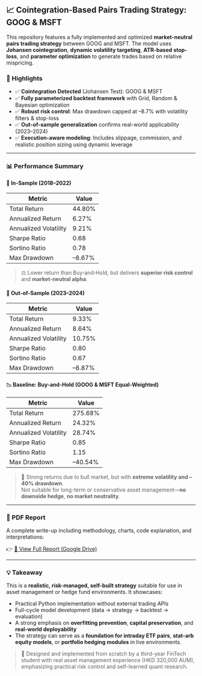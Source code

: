 ## 📈 Cointegration-Based Pairs Trading Strategy: GOOG & MSFT

This repository features a fully implemented and optimized **market-neutral pairs trading strategy** between GOOG and MSFT. The model uses **Johansen cointegration**, **dynamic volatility targeting**, **ATR-based stop-loss**, and **parameter optimization** to generate trades based on relative mispricing.

### 🚀 Highlights
- ✅ **Cointegration Detected** (Johansen Test): GOOG & MSFT
- ✅ **Fully parameterized backtest framework** with Grid, Random & Bayesian optimization
- ✅ **Robust risk control**: Max drawdown capped at –8.7% with volatility filters & stop-loss
- ✅ **Out-of-sample generalization** confirms real-world applicability (2023–2024)
- ✅ **Execution-aware modeling**: Includes slippage, commission, and realistic position sizing using dynamic leverage

---

### 📊 Performance Summary

#### 🔁 In-Sample (2018–2022)
| Metric                | Value         |
|-----------------------|---------------|
| Total Return          | 44.80%        |
| Annualized Return     | 6.27%         |
| Annualized Volatility | 9.21%         |
| Sharpe Ratio          | 0.68          |
| Sortino Ratio         | 0.78          |
| Max Drawdown          | –8.67%        |

> ⚖️ Lower return than Buy‑and‑Hold, but delivers **superior risk control** and **market‑neutral alpha**.

#### 🧪 Out-of-Sample (2023–2024)
| Metric                | Value         |
|-----------------------|---------------|
| Total Return          | 9.33%         |
| Annualized Return     | 8.64%         |
| Annualized Volatility | 10.75%        |
| Sharpe Ratio          | 0.80          |
| Sortino Ratio         | 0.67          |
| Max Drawdown          | –8.87%        |

#### 📉 Baseline: Buy-and-Hold (GOOG & MSFT Equal-Weighted)
| Metric                | Value         |
|-----------------------|---------------|
| Total Return          | 275.68%       |
| Annualized Return     | 24.32%        |
| Annualized Volatility | 28.74%        |
| Sharpe Ratio          | 0.85          |
| Sortino Ratio         | 1.15          |
| Max Drawdown          | –40.54%       |

> 🚨 Strong returns due to bull market, but with **extreme volatility and –40% drawdown**.  
> Not suitable for long-term or conservative asset management—**no downside hedge**, **no market neutrality**.

---

### 📄 PDF Report
A complete write-up including methodology, charts, code explanation, and interpretations:

👉 [📄 View Full Report (Google Drive)](https://drive.google.com/file/d/1ZEI7BnvRLfd9WSh-Igyba2ojisQhTBeQ/view?usp=sharing)

---

### 💡 Takeaway
This is a **realistic, risk-managed, self-built strategy** suitable for use in asset management or hedge fund environments. It showcases:

- Practical Python implementation without external trading APIs
- Full-cycle model development (data → strategy → backtest → evaluation)
- A strong emphasis on **overfitting prevention**, **capital preservation**, and **real-world deployability**
- The strategy can serve as a **foundation for intraday ETF pairs**, **stat-arb equity models**, or **portfolio hedging modules** in live environments.

> 💼 Designed and implemented from scratch by a third-year FinTech student with real asset management experience (HKD 320,000 AUM), emphasizing practical risk control and self-learned quant research.

